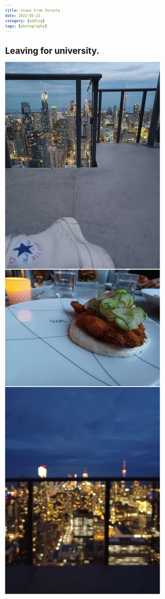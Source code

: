 ```yaml
---
title: Views From Toronto
date: 2022-05-21
category: [weblog]
tags: [photography]
---
```


# Leaving for university. 
![Picture](/assets/blog-images/cityshoe.jpg)
![Picture](/assets/blog-images/food1.jpg)
![Picture](/assets/blog-images/blurrycity.jpg)